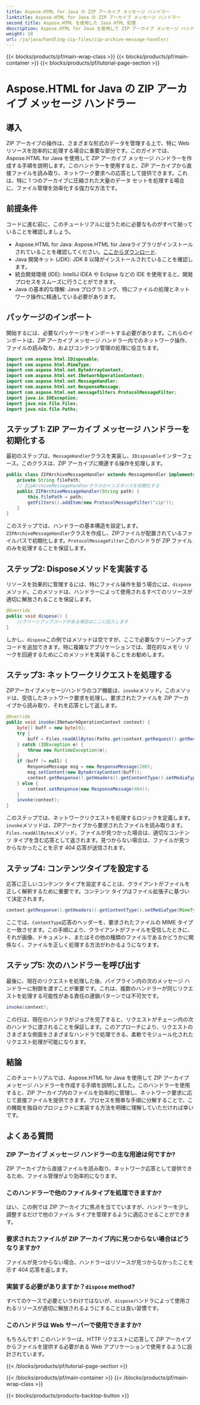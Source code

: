```yaml
---
title: Aspose.HTML for Java の ZIP アーカイブ メッセージ ハンドラー
linktitle: Aspose.HTML for Java の ZIP アーカイブ メッセージ ハンドラー
second_title: Aspose.HTML を使用した Java HTML 処理
description: Aspose.HTML for Java を使用して ZIP アーカイブ メッセージ ハンドラーを作成する方法を学びます。このガイドでは、ZIP アーカイブのファイルを効率的に管理および提供できるように、各手順を詳しく説明します。
weight: 10
url: /ja/java/handling-zip-files/zip-archive-message-handler/
---
```


{{< blocks/products/pf/main-wrap-class >}}
{{< blocks/products/pf/main-container >}}
{{< blocks/products/pf/tutorial-page-section >}}

# Aspose.HTML for Java の ZIP アーカイブ メッセージ ハンドラー

## 導入
ZIP アーカイブの操作は、さまざまな形式のデータを管理する上で、特に Web リソースを効率的に処理する場合に重要な部分です。このガイドでは、Aspose.HTML for Java を使用して ZIP アーカイブ メッセージ ハンドラーを作成する手順を説明します。このハンドラーを使用すると、ZIP アーカイブから直接ファイルを読み取り、ネットワーク要求への応答として提供できます。これは、特に 1 つのアーカイブに圧縮された大量のデータ セットを処理する場合に、ファイル管理を効率化する強力な方法です。
## 前提条件
コードに進む前に、このチュートリアルに従うために必要なものがすべて揃っていることを確認しましょう。
-  Aspose.HTML for Java: Aspose.HTML for Javaライブラリがインストールされていることを確認してください。[ここからダウンロード](https://releases.aspose.com/html/java/).
- Java 開発キット (JDK): JDK 8 以降がインストールされていることを確認します。
- 統合開発環境 (IDE): IntelliJ IDEA や Eclipse などの IDE を使用すると、開発プロセスをスムーズに行うことができます。
- Java の基本的な理解: Java プログラミング、特にファイルの処理とネットワーク操作に精通している必要があります。

## パッケージのインポート
開始するには、必要なパッケージをインポートする必要があります。これらのインポートは、ZIP アーカイブ メッセージ ハンドラー内でのネットワーク操作、ファイルの読み取り、およびコンテンツ管理の処理に役立ちます。
```java
import com.aspose.html.IDisposable;
import com.aspose.html.MimeType;
import com.aspose.html.net.ByteArrayContent;
import com.aspose.html.net.INetworkOperationContext;
import com.aspose.html.net.MessageHandler;
import com.aspose.html.net.ResponseMessage;
import com.aspose.html.net.messagefilters.ProtocolMessageFilter;
import java.io.IOException;
import java.nio.file.Files;
import java.nio.file.Paths;
```
## ステップ 1: ZIP アーカイブ メッセージ ハンドラーを初期化する
最初のステップは、`MessageHandler`クラスを実装し、`IDisposable`インターフェース。このクラスは、ZIP アーカイブに関連する操作を処理します。

```java
public class ZIPArchiveMessageHandler extends MessageHandler implements IDisposable {
    private String filePath;
    // ZipArchiveMessageHandlerクラスのインスタンスを初期化する
    public ZIPArchiveMessageHandler(String path) {
        this.filePath = path;
        getFilters().addItem(new ProtocolMessageFilter("zip"));
    }
}
```

このステップでは、ハンドラーの基本構造を設定します。`ZIPArchiveMessageHandler`クラスを作成し、ZIPファイルが配置されているファイルパスで初期化します。`ProtocolMessageFilter`このハンドラが ZIP ファイルのみを処理することを保証します。
## ステップ2: Disposeメソッドを実装する
リソースを効果的に管理するには、特にファイル操作を扱う場合には、`dispose`メソッド。このメソッドは、ハンドラーによって使用されるすべてのリソースが適切に解放されることを保証します。

```java
@Override
public void dispose() {
    //クリーンアップコードがある場合はここに記入します
}
```

しかし、`dispose`この例ではメソッドは空ですが、ここで必要なクリーンアップ コードを追加できます。特に複雑なアプリケーションでは、潜在的なメモリ リークを回避するためにこのメソッドを実装することをお勧めします。
## ステップ3: ネットワークリクエストを処理する
ZIPアーカイブメッセージハンドラのコア機能は、`invoke`メソッド。このメソッドは、受信したネットワーク要求を処理し、要求されたファイルを ZIP アーカイブから読み取り、それを応答として返します。

```java
@Override
public void invoke(INetworkOperationContext context) {
    byte[] buff = new byte[0];
    try {
        buff = Files.readAllBytes(Paths.get(context.getRequest().getRequestUri().getPathname().trim()));
    } catch (IOException e) {
        throw new RuntimeException(e);
    }
    if (buff != null) {
        ResponseMessage msg = new ResponseMessage(200);
        msg.setContent(new ByteArrayContent(buff));
        context.getResponse().getHeaders().getContentType().setMediaType(MimeType.fromFileExtension(context.getRequest().getRequestUri().getPathname()));
    } else {
        context.setResponse(new ResponseMessage(404));
    }
    invoke(context);
}
```

このステップでは、ネットワークリクエストを処理するロジックを定義します。`invoke`メソッドは、ZIPアーカイブから要求されたファイルを読み取ります。`Files.readAllBytes`メソッド。ファイルが見つかった場合は、適切なコンテンツ タイプを含む応答として返されます。見つからない場合は、ファイルが見つからなかったことを示す 404 応答が送信されます。
## ステップ4: コンテンツタイプを設定する
応答に正しいコンテンツ タイプを設定することは、クライアントがファイルを正しく解釈するために重要です。コンテンツ タイプはファイル拡張子に基づいて決定されます。

```java
context.getResponse().getHeaders().getContentType().setMediaType(MimeType.fromFileExtension(context.getRequest().getRequestUri().getPathname()));
```

ここでは、`ContentType`応答のヘッダーを、要求されたファイルの MIME タイプと一致させます。この手順により、クライアントがファイルを受信したときに、それが画像、ドキュメント、またはその他の種類のファイルであるかどうかに関係なく、ファイルを正しく処理する方法がわかるようになります。
## ステップ5: 次のハンドラーを呼び出す
最後に、現在のリクエストを処理した後、パイプライン内の次のメッセージ ハンドラーに制御を渡すことが重要です。これは、複数のハンドラーが同じリクエストを処理する可能性がある責任の連鎖パターンでは不可欠です。

```java
invoke(context);
```

この行は、現在のハンドラがジョブを完了すると、リクエストがチェーン内の次のハンドラに渡されることを保証します。このアプローチにより、リクエストのさまざまな側面をさまざまなハンドラで処理できる、柔軟でモジュール化されたリクエスト処理が可能になります。

## 結論
このチュートリアルでは、Aspose.HTML for Java を使用して ZIP アーカイブ メッセージ ハンドラーを作成する手順を説明しました。このハンドラーを使用すると、ZIP アーカイブ内のファイルを効率的に管理し、ネットワーク要求に応じて直接ファイルを提供できます。プロセスを簡単な手順に分解することで、この機能を独自のプロジェクトに実装する方法を明確に理解していただければ幸いです。
## よくある質問
### ZIP アーカイブ メッセージ ハンドラーの主な用途は何ですか?  
ZIP アーカイブから直接ファイルを読み取り、ネットワーク応答として提供できるため、ファイル管理がより効率的になります。
### このハンドラーで他のファイルタイプを処理できますか?  
はい、この例では ZIP アーカイブに焦点を当てていますが、ハンドラーを少し調整するだけで他のファイル タイプを管理するように適応させることができます。
### 要求されたファイルが ZIP アーカイブ内に見つからない場合はどうなりますか?  
ファイルが見つからない場合、ハンドラーはリソースが見つからなかったことを示す 404 応答を返します。
### 実装する必要がありますか？`dispose` method?  
すべてのケースで必要というわけではないが、`dispose`ハンドラによって使用されるリソースが適切に解放されるようにすることは良い習慣です。
### このハンドラは Web サーバーで使用できますか?  
もちろんです! このハンドラーは、HTTP リクエストに応答して ZIP アーカイブからファイルを提供する必要がある Web アプリケーションで使用するように設計されています。

{{< /blocks/products/pf/tutorial-page-section >}}

{{< /blocks/products/pf/main-container >}}
{{< /blocks/products/pf/main-wrap-class >}}

{{< blocks/products/products-backtop-button >}}
